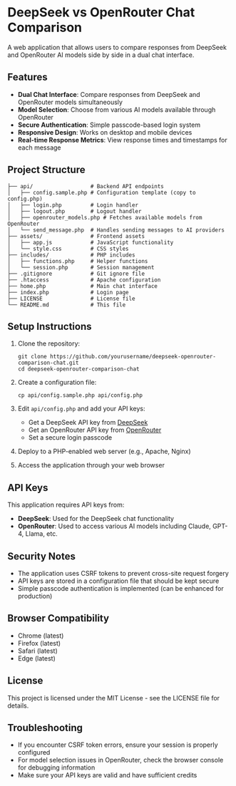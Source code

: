 # DeepSeek vs OpenRouter Chat Comparison

A web application that allows users to compare responses from DeepSeek and OpenRouter AI models side by side in a dual chat interface.

## Features

- **Dual Chat Interface**: Compare responses from DeepSeek and OpenRouter models simultaneously
- **Model Selection**: Choose from various AI models available through OpenRouter
- **Secure Authentication**: Simple passcode-based login system
- **Responsive Design**: Works on desktop and mobile devices
- **Real-time Response Metrics**: View response times and timestamps for each message

## Project Structure

```
├── api/                  # Backend API endpoints
│   ├── config.sample.php # Configuration template (copy to config.php)
│   ├── login.php         # Login handler
│   ├── logout.php        # Logout handler
│   ├── openrouter_models.php # Fetches available models from OpenRouter
│   └── send_message.php  # Handles sending messages to AI providers
├── assets/               # Frontend assets
│   ├── app.js            # JavaScript functionality
│   └── style.css         # CSS styles
├── includes/             # PHP includes
│   ├── functions.php     # Helper functions
│   └── session.php       # Session management
├── .gitignore            # Git ignore file
├── .htaccess             # Apache configuration
├── home.php              # Main chat interface
├── index.php             # Login page
├── LICENSE               # License file
└── README.md             # This file
```

## Setup Instructions

1. Clone the repository:
   ```
   git clone https://github.com/yourusername/deepseek-openrouter-comparison-chat.git
   cd deepseek-openrouter-comparison-chat
   ```

2. Create a configuration file:
   ```
   cp api/config.sample.php api/config.php
   ```

3. Edit `api/config.php` and add your API keys:
   - Get a DeepSeek API key from [DeepSeek](https://platform.deepseek.com/)
   - Get an OpenRouter API key from [OpenRouter](https://openrouter.ai/)
   - Set a secure login passcode

4. Deploy to a PHP-enabled web server (e.g., Apache, Nginx)

5. Access the application through your web browser

## API Keys

This application requires API keys from:

- **DeepSeek**: Used for the DeepSeek chat functionality
- **OpenRouter**: Used to access various AI models including Claude, GPT-4, Llama, etc.

## Security Notes

- The application uses CSRF tokens to prevent cross-site request forgery
- API keys are stored in a configuration file that should be kept secure
- Simple passcode authentication is implemented (can be enhanced for production)

## Browser Compatibility

- Chrome (latest)
- Firefox (latest)
- Safari (latest)
- Edge (latest)

## License

This project is licensed under the MIT License - see the LICENSE file for details.

## Troubleshooting

- If you encounter CSRF token errors, ensure your session is properly configured
- For model selection issues in OpenRouter, check the browser console for debugging information
- Make sure your API keys are valid and have sufficient credits
